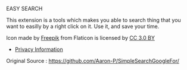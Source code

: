 EASY SEARCH

This extension is a tools which makes you able to search thing that you want to easilly by a right click on it. Use it, and save your time.

Icon made by [Freepik](https://www.freepik.com/) from Flaticon is licensed by [CC 3.0 BY](http://creativecommons.org/licenses/by/3.0/)

* [Privacy Information](https://raw.githubusercontent.com/Aaron-P/SimpleSearchGoogleFor/master/PRIVACY)

Original Source : https://github.com/Aaron-P/SimpleSearchGoogleFor/
